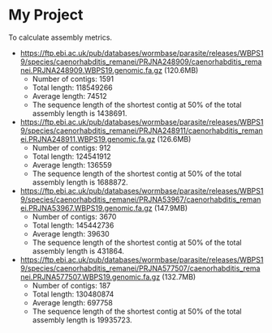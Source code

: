 # My Project
To calculate assembly metrics.

- https://ftp.ebi.ac.uk/pub/databases/wormbase/parasite/releases/WBPS19/species/caenorhabditis_remanei/PRJNA248909/caenorhabditis_remanei.PRJNA248909.WBPS19.genomic.fa.gz (120.6MB)
    - Number of contigs: 1591
    - Total length: 118549266
    - Average length: 74512
    - The sequence length of the shortest contig at 50% of the total assembly length is 1438691.
- https://ftp.ebi.ac.uk/pub/databases/wormbase/parasite/releases/WBPS19/species/caenorhabditis_remanei/PRJNA248911/caenorhabditis_remanei.PRJNA248911.WBPS19.genomic.fa.gz (126.6MB)
    - Number of contigs: 912
    - Total length: 124541912
    - Average length: 136559
    - The sequence length of the shortest contig at 50% of the total assembly length is 1688872.
- https://ftp.ebi.ac.uk/pub/databases/wormbase/parasite/releases/WBPS19/species/caenorhabditis_remanei/PRJNA53967/caenorhabditis_remanei.PRJNA53967.WBPS19.genomic.fa.gz (147.9MB)
    - Number of contigs: 3670
    - Total length: 145442736
    - Average length: 39630
    - The sequence length of the shortest contig at 50% of the total assembly length is 431864.
- https://ftp.ebi.ac.uk/pub/databases/wormbase/parasite/releases/WBPS19/species/caenorhabditis_remanei/PRJNA577507/caenorhabditis_remanei.PRJNA577507.WBPS19.genomic.fa.gz (132.7MB)
    - Number of contigs: 187
    - Total length: 130480874
    - Average length: 697758
    - The sequence length of the shortest contig at 50% of the total assembly length is 19935723.

